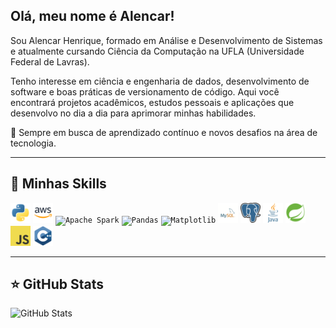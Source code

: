 ##  Olá, meu nome é Alencar!


Sou Alencar Henrique, formado em Análise e Desenvolvimento de Sistemas e atualmente cursando Ciência da Computação na UFLA (Universidade Federal de Lavras).

Tenho interesse em ciência e engenharia de dados, desenvolvimento de software e boas práticas de versionamento de código. Aqui você encontrará projetos acadêmicos, estudos pessoais e aplicações que desenvolvo no dia a dia para aprimorar minhas habilidades.

🚀 Sempre em busca de aprendizado contínuo e novos desafios na área de tecnologia.

---


## 🚀 Minhas Skills

<code><img height="32" src="https://raw.githubusercontent.com/github/explore/master/topics/python/python.png" alt="Python"/></code>
<code><img height="32" src="https://raw.githubusercontent.com/github/explore/master/topics/aws/aws.png" alt="AWS"/></code>
<code><img height="32" src="https://spark.apache.org/images/spark-logo-trademark.png" alt="Apache Spark"/></code>
<code><img height="32" src="https://pandas.pydata.org/static/img/pandas_mark.svg" alt="Pandas"/></code>
<code><img height="32" src="https://matplotlib.org/_static/images/logo2.svg" alt="Matplotlib"/></code>
<code><img height="32" src="https://raw.githubusercontent.com/github/explore/master/topics/mysql/mysql.png" alt="MySQL"/></code>
<code><img height="32" src="https://raw.githubusercontent.com/github/explore/master/topics/postgresql/postgresql.png" alt="PostgreSQL"/></code>
<code><img height="32" src="https://raw.githubusercontent.com/github/explore/master/topics/java/java.png" alt="Java"/></code>
<code><img height="32" src="https://raw.githubusercontent.com/github/explore/master/topics/spring-boot/spring-boot.png" alt="Spring Boot"/></code>
<code><img height="32" src="https://raw.githubusercontent.com/github/explore/master/topics/javascript/javascript.png" alt="JavaScript"/></code>
<code><img height="32" src="https://raw.githubusercontent.com/github/explore/master/topics/cpp/cpp.png" alt="C++"/></code>

---

## ⭐ GitHub Stats

![GitHub Stats](https://github-readme-stats.vercel.app/api?username=alencaravelar&show_icons=true)